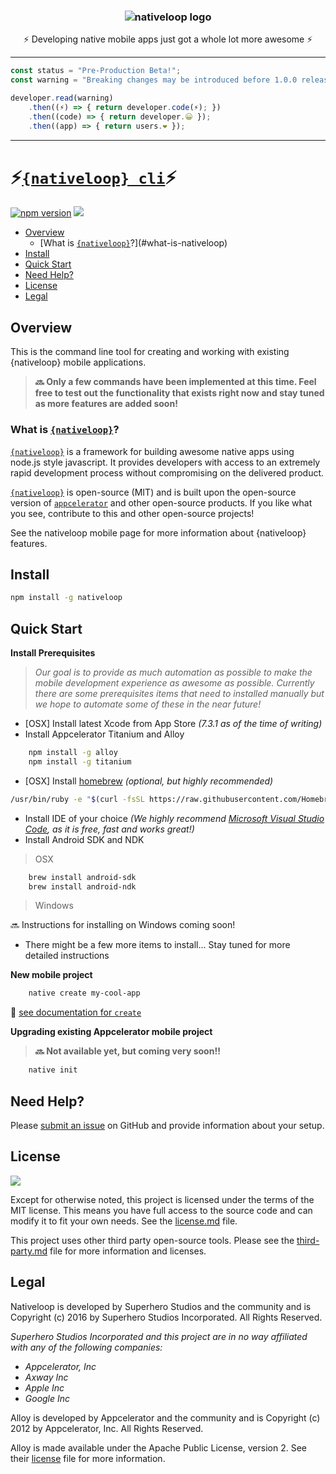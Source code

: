 <h3 align="center">
  <img src="https://cdn.secure-api.org/images/nativeloop_logo_text_256.png" alt="nativeloop logo" />
</h3>

 <div align="center">⚡ Developing native mobile apps just got a whole lot more awesome ⚡</div>

---


```javascript
const status = "Pre-Production Beta!";
const warning = "Breaking changes may be introduced before 1.0.0 release";

developer.read(warning)
	.then((⚡) => { return developer.code(⚡); })
	.then((code) => { return developer.😀 });
	.then((app) => { return users.❤️ });

```

---

# ⚡[`{nativeloop} cli`](#nativeloop)⚡

[![npm version](https://badge.fury.io/js/nativeloop.svg)](https://badge.fury.io/js/nativeloop) 
[![](http://img.shields.io/badge/license-MIT-blue.svg?style=flat-square)]()

<!-- TOC depthFrom:2 depthTo:6 insertAnchor:false orderedList:false updateOnSave:true withLinks:true -->

- [Overview](#overview)
	- [What is [`{nativeloop}`][]?](#what-is-nativeloop)
- [Install](#install)
- [Quick Start](#quick-start)
- [Need Help?](#need-help)
- [License](#license)
- [Legal](#legal)

<!-- /TOC -->

## Overview

This is the command line tool for creating and working with existing {nativeloop} mobile applications.

> **:soon: Only a few commands have been implemented at this time.
Feel free to test out the functionality that exists right now and stay tuned
as more features are added soon!**


### What is [`{nativeloop}`][]?

[`{nativeloop}`] is a framework for building awesome native apps using node.js style javascript. 
It provides developers with access to an extremely rapid development process 
without compromising on the delivered product.

[`{nativeloop}`][] is open-source (MIT) and is built upon the open-source version of [`appcelerator`][]
and other open-source products.  If you like what you see, contribute to this and other open-source projects!

See the nativeloop mobile page for more information about {nativeloop} features.


## Install

```bash
npm install -g nativeloop
```

## Quick Start

**Install Prerequisites**

>_Our goal is to provide as much automation as possible to make the mobile development
experience as awesome as possible.  Currently there are some prerequisites items that
need to installed manually but we hope to automate some of these in the near future!_


- [OSX] Install latest Xcode from App Store _(7.3.1 as of the time of writing)_
- Install Appcelerator Titanium and Alloy

```bash
	npm install -g alloy
	npm install -g titanium
```

- [OSX] Install [homebrew](http://brew.sh) _(optional, but highly recommended)_

```bash
/usr/bin/ruby -e "$(curl -fsSL https://raw.githubusercontent.com/Homebrew/install/master/install)"
```

- Install IDE of your choice _(We highly recommend [Microsoft Visual Studio Code](https://code.visualstudio.com), as it is free, fast and works great!)_
- Install Android SDK and NDK

>OSX

```bash
	brew install android-sdk
	brew install android-ndk
```

>Windows

:soon: Instructions for installing on Windows coming soon!

- There might be a few more items to install... Stay tuned for more detailed instructions

**New mobile project**

```bash
	native create my-cool-app
```

:book: [see documentation for `create`](docs/create.md)

**Upgrading existing Appcelerator mobile project**

> **:soon: Not available yet, but coming very soon!!**

```bash
	native init
```

## Need Help?

Please [submit an issue](https://github.com/nativeloop/nativeloop/issues) on GitHub and
provide information about your setup.


## License

[![](http://img.shields.io/badge/license-MIT-blue.svg?style=flat-square)]()

Except for otherwise noted, this project is licensed under the terms of the MIT license. This means you have full access to the
source code and can modify it to fit your own needs. 
See the [license.md](https://github.com/nativeloop/nativeloop-cli/blob/master/license.md) file.

This project uses other third party open-source tools.
Please see the [third-party.md](https://github.com/nativeloop/nativeloop-cli/blob/master/license.md)  file for more information and licenses.

## Legal

Nativeloop is developed by Superhero Studios and the community and is Copyright (c) 2016 by Superhero Studios Incorporated.  All Rights Reserved.

_Superhero Studios Incorporated and this project are in no way affiliated with any of the following companies:_

- _Appcelerator, Inc_
- _Axway Inc_
- _Apple Inc_
- _Google Inc_

Alloy is developed by Appcelerator and the community and is Copyright (c) 2012 by Appcelerator, Inc. All Rights Reserved.   

Alloy is made available under the Apache Public License, version 2. See their [license](https://github.com/appcelerator/alloy/blob/master/LICENSE) file for more information.  

[alloy]: https://github.com/appcelerator/alloy  "alloy"
[npm]: https://www.npmjs.com/    "npm"
[`nativeloop`]: https://github.com/nativeloop/nativeloop-mobile  "nativeloop"
[`{nativeloop}`]: https://github.com/nativeloop/nativeloop-mobile  "nativeloop"
[`Appcelerator`]: http://www.appcelerator.com/mobile-app-development-products/ "appcelerator"